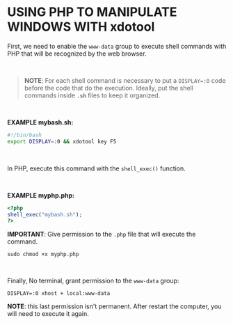
# USING PHP TO MANIPULATE WINDOWS WITH xdotool
First, we need to enable the `www-data` group to execute shell commands with PHP that will be recognized by the web browser.

<br>

> **NOTE**: For each shell command is necessary to put a `DISPLAY=:0` code before the code that do the execution. Ideally, put the shell commands inside **`.sh`** files to keep it organized.

<br>

**EXAMPLE mybash.sh:**
```bash
#!/bin/bash
export DISPLAY=:0 && xdotool key F5
```

<br>

In PHP, execute this command with the `shell_exec()` function.

<br>

**EXAMPLE myphp.php:**
```php
<?php
shell_exec("mybash.sh");
?>
```

**IMPORTANT**:
Give permission to the `.php` file that will execute the command.<br>
```
sudo chmod +x myphp.php
```

<br>

Finally, 
No terminal, grant permission to the `www-data` group:
```
DISPLAY=:0 xhost + local:www-data
```
**NOTE**: this last permission isn't permanent. After restart the computer, you will need to execute it again.
